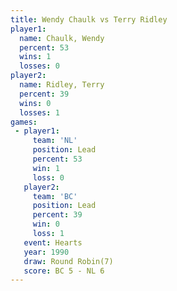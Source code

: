 ```yaml
---
title: Wendy Chaulk vs Terry Ridley
player1:             
  name: Chaulk, Wendy
  percent: 53        
  wins: 1            
  losses: 0          
player2:             
  name: Ridley, Terry
  percent: 39        
  wins: 0            
  losses: 1          
games:
 - player1:        
     team: 'NL'    
     position: Lead
     percent: 53   
     win: 1        
     loss: 0       
   player2:        
     team: 'BC'    
     position: Lead
     percent: 39   
     win: 0        
     loss: 1       
   event: Hearts       
   year: 1990          
   draw: Round Robin(7)
   score: BC 5 - NL 6  
---
```

